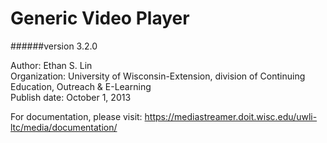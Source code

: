 # Generic Video Player
######version 3.2.0

Author: Ethan S. Lin<br />
Organization: University of Wisconsin-Extension, division of Continuing Education, Outreach & E-Learning<br />
Publish date: October 1, 2013

For documentation, please visit: https://mediastreamer.doit.wisc.edu/uwli-ltc/media/documentation/
